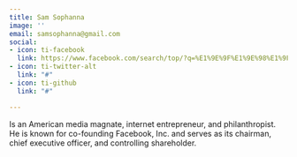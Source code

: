 ```yaml
---
title: Sam Sophanna
image: ''
email: samsophanna@gmail.com
social:
- icon: ti-facebook
  link: https://www.facebook.com/search/top/?q=%E1%9E%9F%E1%9E%98%E1%9F%92%E1%9E%94%E1%9E%8F%E1%9F%92%E1%9E%8F%E1%9E%B7%20%E1%9E%9A%E1%9E%B8%E1%9E%8E%E1%9E%B6%E1%9E%80%E1%9F%8B&epa=SEARCH_BOX
- icon: ti-twitter-alt
  link: "#"
- icon: ti-github
  link: "#"

---
```

Is an American media magnate, internet entrepreneur, and philanthropist. He is known for co-founding Facebook, Inc. and serves as its chairman, chief executive officer, and controlling shareholder.